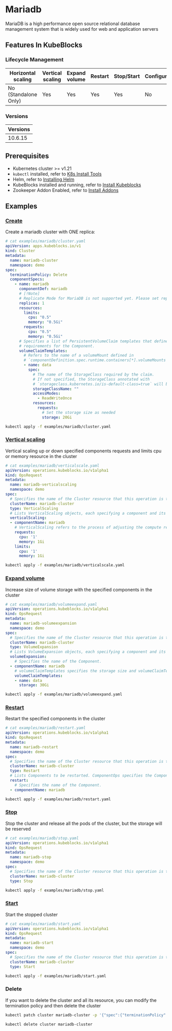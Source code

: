 # Mariadb

MariaDB is a high performance open source relational database management system that is widely used for web and application servers

## Features In KubeBlocks

### Lifecycle Management

| Horizontal<br/>scaling | Vertical <br/>scaling | Expand<br/>volume | Restart   | Stop/Start | Configure | Expose | Switchover |
|------------------------|-----------------------|-------------------|-----------|------------|-----------|--------|------------|
| No (Standalone Only)   | Yes                   | Yes               | Yes       | Yes        | No        | Yes    | No         |

### Versions

| Versions |
|----------|
| 10.6.15 |

## Prerequisites

- Kubernetes cluster >= v1.21
- `kubectl` installed, refer to [K8s Install Tools](https://kubernetes.io/docs/tasks/tools/)
- Helm, refer to [Installing Helm](https://helm.sh/docs/intro/install/)
- KubeBlocks installed and running, refer to [Install Kubeblocks](../docs/prerequisites.md)
- Zookeeper Addon Enabled, refer to [Install Addons](../docs/install-addon.md)

## Examples

### [Create](cluster.yaml)

Create a mariadb cluster with ONE replica:

```yaml
# cat examples/mariadb/cluster.yaml
apiVersion: apps.kubeblocks.io/v1
kind: Cluster
metadata:
  name: mariadb-cluster
  namespace: demo
spec:
  terminationPolicy: Delete
  componentSpecs:
    - name: mariadb
      componentDef: mariadb
      # [!Note]
      # Replicate Mode for MariaDB is not supported yet. Please set replicas to '1'
      replicas: 1
      resources:
        limits:
          cpu: "0.5"
          memory: "0.5Gi"
        requests:
          cpu: "0.5"
          memory: "0.5Gi"
      # Specifies a list of PersistentVolumeClaim templates that define the storage
      # requirements for the Component.
      volumeClaimTemplates:
        # Refers to the name of a volumeMount defined in
        # `componentDefinition.spec.runtime.containers[*].volumeMounts
        - name: data
          spec:
            # The name of the StorageClass required by the claim.
            # If not specified, the StorageClass annotated with
            # `storageclass.kubernetes.io/is-default-class=true` will be used by default
            storageClassName: ""
            accessModes:
              - ReadWriteOnce
            resources:
              requests:
                # Set the storage size as needed
                storage: 20Gi
```

```bash
kubectl apply -f examples/mariadb/cluster.yaml
```

### [Vertical scaling](verticalscale.yaml)

Vertical scaling up or down specified components requests and limits cpu or memory resource in the cluster

```yaml
# cat examples/mariadb/verticalscale.yaml
apiVersion: operations.kubeblocks.io/v1alpha1
kind: OpsRequest
metadata:
  name: mariadb-verticalscaling
  namespace: demo
spec:
  # Specifies the name of the Cluster resource that this operation is targeting.
  clusterName: mariadb-cluster
  type: VerticalScaling
  # Lists VerticalScaling objects, each specifying a component and its desired compute resources for vertical scaling.
  verticalScaling:
  - componentName: mariadb
    # VerticalScaling refers to the process of adjusting the compute resources (e.g., CPU, memory) allocated to a Component. It defines the parameters required for the operation.
    requests:
      cpu: '1'
      memory: 1Gi
    limits:
      cpu: '1'
      memory: 1Gi

```

```bash
kubectl apply -f examples/mariadb/verticalscale.yaml
```

### [Expand volume](volumeexpand.yaml)

Increase size of volume storage with the specified components in the cluster

```yaml
# cat examples/mariadb/volumeexpand.yaml
apiVersion: operations.kubeblocks.io/v1alpha1
kind: OpsRequest
metadata:
  name: mariadb-volumeexpansion
  namespace: demo
spec:
  # Specifies the name of the Cluster resource that this operation is targeting.
  clusterName: mariadb-cluster
  type: VolumeExpansion
  # Lists VolumeExpansion objects, each specifying a component and its corresponding volumeClaimTemplates that requires storage expansion.
  volumeExpansion:
    # Specifies the name of the Component.
  - componentName: mariadb
    # volumeClaimTemplates specifies the storage size and volumeClaimTemplate name.
    volumeClaimTemplates:
    - name: data
      storage: 30Gi

```

```bash
kubectl apply -f examples/mariadb/volumeexpand.yaml
```

### [Restart](restart.yaml)

Restart the specified components in the cluster

```yaml
# cat examples/mariadb/restart.yaml
apiVersion: operations.kubeblocks.io/v1alpha1
kind: OpsRequest
metadata:
  name: mariadb-restart
  namespace: demo
spec:
  # Specifies the name of the Cluster resource that this operation is targeting.
  clusterName: mariadb-cluster
  type: Restart
  # Lists Components to be restarted. ComponentOps specifies the Component to be operated on.
  restart:
    # Specifies the name of the Component.
  - componentName: mariadb

```

```bash
kubectl apply -f examples/mariadb/restart.yaml
```

### [Stop](stop.yaml)

Stop the cluster and release all the pods of the cluster, but the storage will be reserved

```yaml
# cat examples/mariadb/stop.yaml
apiVersion: operations.kubeblocks.io/v1alpha1
kind: OpsRequest
metadata:
  name: mariadb-stop
  namespace: demo
spec:
  # Specifies the name of the Cluster resource that this operation is targeting.
  clusterName: mariadb-cluster
  type: Stop

```

```bash
kubectl apply -f examples/mariadb/stop.yaml
```

### [Start](start.yaml)

Start the stopped cluster

```yaml
# cat examples/mariadb/start.yaml
apiVersion: operations.kubeblocks.io/v1alpha1
kind: OpsRequest
metadata:
  name: mariadb-start
  namespace: demo
spec:
  # Specifies the name of the Cluster resource that this operation is targeting.
  clusterName: mariadb-cluster
  type: Start

```

```bash
kubectl apply -f examples/mariadb/start.yaml
```

### Delete

If you want to delete the cluster and all its resource, you can modify the termination policy and then delete the cluster

```bash
kubectl patch cluster mariadb-cluster -p '{"spec":{"terminationPolicy":"WipeOut"}}' --type="merge"

kubectl delete cluster mariadb-cluster
```
